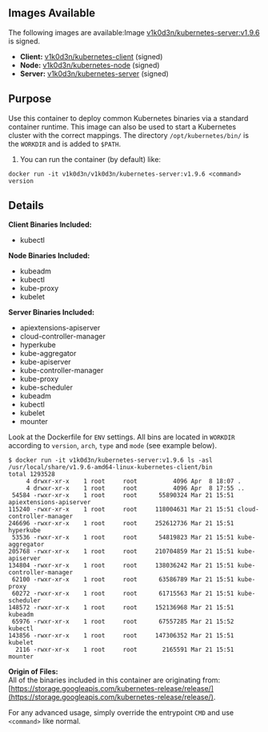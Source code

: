 ## Images Available
The following images are available:Image [v1k0d3n/kubernetes-server:v1.9.6](https://hub.docker.com/r/v1k0d3n/kubernetes-server/tags/) is signed.
- **Client:** [v1k0d3n/kubernetes-client](https://hub.docker.com/r/v1k0d3n/kubernetes-client/tags/) (signed)
- **Node:** [v1k0d3n/kubernetes-node](https://hub.docker.com/r/v1k0d3n/kubernetes-node/tags/) (signed)
- **Server:** [v1k0d3n/kubernetes-server](https://hub.docker.com/r/v1k0d3n/kubernetes-server/tags/) (signed)

## Purpose
Use this container to deploy common Kubernetes binaries via a standard container runtime. This image can also be used to start a Kubernetes cluster with the correct mappings. The directory `/opt/kubernetes/bin/` is the `WORKDIR` and is added to `$PATH`.

1. You can run the container (by default) like:
```
docker run -it v1k0d3n/v1k0d3n/kubernetes-server:v1.9.6 <command> version
```

## Details

**Client Binaries Included:** <br>
- kubectl

**Node Binaries Included:** <br>
- kubeadm
- kubectl
- kube-proxy
- kubelet

**Server Binaries Included:** <br>
- apiextensions-apiserver
- cloud-controller-manager
- hyperkube
- kube-aggregator
- kube-apiserver
- kube-controller-manager
- kube-proxy
- kube-scheduler
- kubeadm
- kubectl
- kubelet
- mounter

Look at the Dockerfile for `ENV` settings. All bins are located in `WORKDIR` according to `version`, `arch`, `type` and `mode` (see example below).

```
$ docker run -it v1k0d3n/kubernetes-server:v1.9.6 ls -asl /usr/local/share/v1.9.6-amd64-linux-kubernetes-client/bin 
total 1293528
     4 drwxr-xr-x    1 root     root          4096 Apr  8 18:07 .
     4 drwxr-xr-x    1 root     root          4096 Apr  8 17:55 ..
 54584 -rwxr-xr-x    1 root     root      55890324 Mar 21 15:51 apiextensions-apiserver
115240 -rwxr-xr-x    1 root     root     118004631 Mar 21 15:51 cloud-controller-manager
246696 -rwxr-xr-x    1 root     root     252612736 Mar 21 15:51 hyperkube
 53536 -rwxr-xr-x    1 root     root      54819823 Mar 21 15:51 kube-aggregator
205768 -rwxr-xr-x    1 root     root     210704859 Mar 21 15:51 kube-apiserver
134804 -rwxr-xr-x    1 root     root     138036242 Mar 21 15:51 kube-controller-manager
 62100 -rwxr-xr-x    1 root     root      63586789 Mar 21 15:51 kube-proxy
 60272 -rwxr-xr-x    1 root     root      61715563 Mar 21 15:51 kube-scheduler
148572 -rwxr-xr-x    1 root     root     152136968 Mar 21 15:51 kubeadm
 65976 -rwxr-xr-x    1 root     root      67557285 Mar 21 15:52 kubectl
143856 -rwxr-xr-x    1 root     root     147306352 Mar 21 15:51 kubelet
  2116 -rwxr-xr-x    1 root     root       2165591 Mar 21 15:51 mounter
```

**Origin of Files:** <br>
All of the binaries included in this container are originating from: [https://storage.googleapis.com/kubernetes-release/release/](https://storage.googleapis.com/kubernetes-release/release/).

For any advanced usage, simply override the entrypoint `CMD` and use `<command>` like normal.

